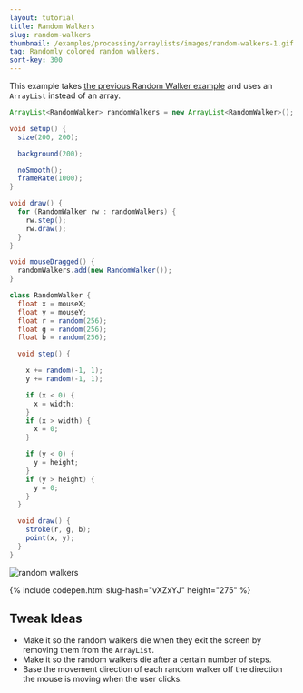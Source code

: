 ```yaml
---
layout: tutorial
title: Random Walkers
slug: random-walkers
thumbnail: /examples/processing/arraylists/images/random-walkers-1.gif
tag: Randomly colored random walkers.
sort-key: 300
---
```


This example takes [the previous Random Walker example](/examples/processing/input/random-walker.html) and uses an `ArrayList` instead of an array.

```java
ArrayList<RandomWalker> randomWalkers = new ArrayList<RandomWalker>();

void setup() {
  size(200, 200);

  background(200);

  noSmooth();
  frameRate(1000);
}

void draw() {
  for (RandomWalker rw : randomWalkers) {
    rw.step();
    rw.draw();
  }
}

void mouseDragged() {
  randomWalkers.add(new RandomWalker());
}

class RandomWalker {
  float x = mouseX;
  float y = mouseY;
  float r = random(256);
  float g = random(256);
  float b = random(256);

  void step() {

    x += random(-1, 1);
    y += random(-1, 1);

    if (x < 0) {
      x = width;
    }
    if (x > width) {
      x = 0;
    }

    if (y < 0) {
      y = height;
    }
    if (y > height) {
      y = 0;
    }
  }

  void draw() {
    stroke(r, g, b);
    point(x, y);
  }
}
```

![random walkers](images/random-walkers-2.gif)

{% include codepen.html slug-hash="vXZxYJ" height="275" %}
    
## Tweak Ideas

- Make it so the random walkers die when they exit the screen by removing them from the `ArrayList`.
- Make it so the random walkers die after a certain number of steps.
- Base the movement direction of each random walker off the direction the mouse is moving when the user clicks.
